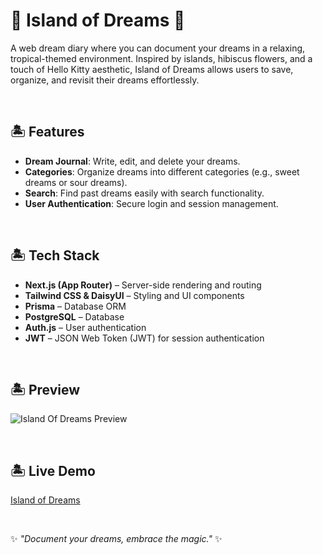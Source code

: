 # 🌺 Island of Dreams 🌺

A web dream diary where you can document your dreams in a relaxing, tropical-themed environment. Inspired by islands, hibiscus flowers, and a touch of Hello Kitty aesthetic, Island of Dreams allows users to save, organize, and revisit their dreams effortlessly.

</br>

## 🏝️ Features

- **Dream Journal**: Write, edit, and delete your dreams.
- **Categories**: Organize dreams into different categories (e.g., sweet dreams or sour dreams).
- **Search**: Find past dreams easily with search functionality.
- **User Authentication**: Secure login and session management.

</br>

## 🏝️ Tech Stack

- **Next.js (App Router)** – Server-side rendering and routing
- **Tailwind CSS & DaisyUI** – Styling and UI components
- **Prisma** – Database ORM
- **PostgreSQL** – Database
- **Auth.js** – User authentication
- **JWT** – JSON Web Token (JWT) for session authentication

</br>

## 🏝️ Preview
![Island Of Dreams Preview](https://github.com/user-attachments/assets/0eeec87b-74ad-4358-95ee-ca2d5821576f)


</br>

## 🏝️ Live Demo
[Island of Dreams](https://island-of-dreams.vercel.app/)

</br>

✨ *"Document your dreams, embrace the magic."* ✨
